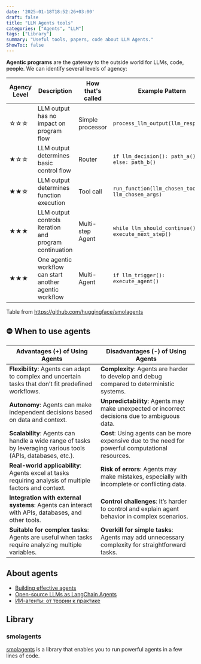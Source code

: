 ```yaml
---
date: '2025-01-18T18:52:26+03:00'
draft: false
title: "LLM Agents tools"
categories: ["Agents", "LLM"]
tags: ["Library"]
summary: "Useful tools, papers, code about LLM Agents."
ShowToc: false
---
```


**Agentic programs** are the gateway to the outside world for LLMs, code, ~~people~~. We can identify several levels of agency:

| Agency Level | Description | How that's called | Example Pattern |
| --- | --- | --- | --- |
| ☆☆☆ | LLM output has no impact on program flow | Simple processor | `process_llm_output(llm_response)` |
| ★☆☆ | LLM output determines basic control flow | Router | `if llm_decision(): path_a() else: path_b()` |
| ★★☆ | LLM output determines function execution | Tool call | `run_function(llm_chosen_tool, llm_chosen_args)` |
| ★★★ | LLM output controls iteration and program continuation | Multi-step Agent | `while llm_should_continue(): execute_next_step()` |
| ★★★ | One agentic workflow can start another agentic workflow | Multi-Agent | `if llm_trigger(): execute_agent()` |

Table from https://github.com/huggingface/smolagents

## ⛔ When to use agents
| **Advantages (+) of Using Agents**                                                                 | **Disadvantages (-) of Using Agents**                                                                 |
|---------------------------------------------------------------------------------------------------|-----------------------------------------------------------------------------------------------------|
| **Flexibility**: Agents can adapt to complex and uncertain tasks that don’t fit predefined workflows. | **Complexity**: Agents are harder to develop and debug compared to deterministic systems.           |
| **Autonomy**: Agents can make independent decisions based on data and context.                    | **Unpredictability**: Agents may make unexpected or incorrect decisions due to ambiguous data.      |
| **Scalability**: Agents can handle a wide range of tasks by leveraging various tools (APIs, databases, etc.). | **Cost**: Using agents can be more expensive due to the need for powerful computational resources.  |
| **Real-world applicability**: Agents excel at tasks requiring analysis of multiple factors and context. | **Risk of errors**: Agents may make mistakes, especially with incomplete or conflicting data.       |
| **Integration with external systems**: Agents can interact with APIs, databases, and other tools. | **Control challenges**: It’s harder to control and explain agent behavior in complex scenarios.     |
| **Suitable for complex tasks**: Agents are useful when tasks require analyzing multiple variables. | **Overkill for simple tasks**: Agents may add unnecessary complexity for straightforward tasks.     |



## About agents
- [Building effective agents](https://www.anthropic.com/research/building-effective-agents)
- [Open-source LLMs as LangChain Agents](https://huggingface.co/blog/open-source-llms-as-agents)
- [ИИ-агенты: от теории к практике](https://habr.com/ru/articles/864646/)

## Library 

### smolagents

[smolagents](https://github.com/huggingface/smolagents) is a library that enables you to run powerful agents in a few lines of code.